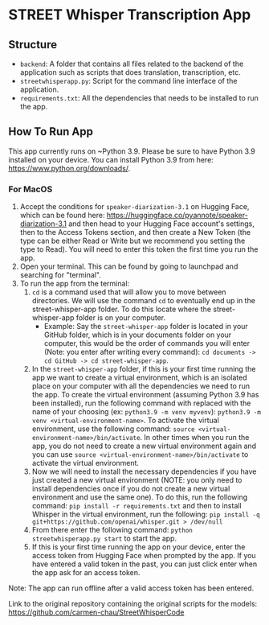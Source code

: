 # STREET Whisper Transcription App

## Structure
- ```backend```: A folder that contains all files related to the backend of the application such as scripts that does translation, transcription, etc. 
- ```streetwhisperapp.py```: Script for the command line interface of the application.
- ```requirements.txt```: All the dependencies that needs to be installed to run the app.

## How To Run App
This app currently runs on ~Python 3.9. Please be sure to have Python 3.9 installed on your device. You can install Python 3.9 from here: https://www.python.org/downloads/. 

### For MacOS 
1. Accept the conditions for ```speaker-diarization-3.1``` on Hugging Face, which can be found here: https://huggingface.co/pyannote/speaker-diarization-3.1 and then head to your Hugging Face account's settings, then to the Access Tokens section, and then create a New Token (the type can be either Read or Write but we recommend you setting the type to Read). You will need to enter this token the first time you run the app. 
2. Open your terminal. This can be found by going to launchpad and searching for "terminal".
3. To run the app from the terminal:
    1. ```cd``` is a command used that will allow you to move between directories. We will use the command ```cd``` to eventually end up in the street-whisper-app folder. To do this locate where the street-whisper-app folder is on your computer. 
        - Example: Say the ```street-whisper-app``` folder is located in your GitHub folder, which is in your documents folder on your computer, this would be the order of commands you will enter (Note: you enter after writing every command): ```cd documents -> cd GitHub -> cd street-whisper-app```.
    2. In the ```street-whisper-app``` folder, if this is your first time running the app we want to create a virtual environment, which is an isolated place on your computer with all the dependencies we need to run the app. To create the virtual environment (assuming Python 3.9 has been installed), run the following command with <virtual-environment-name> replaced with the name of your choosing (ex: ```python3.9 -m venv myvenv```): ```python3.9 -m venv <virtual-environment-name>```. To activate the virtual environment, use the following command: ```source <virtual-environment-name>/bin/activate```. In other times when you run the app, you do not need to create a new virtual environment again and you can use ```source <virtual-environment-name>/bin/activate``` to activate the virtual environment. 
    5. Now we will need to install the necessary dependencies if you have just created a new virtual environment (NOTE: you only need to install dependencies once if you do not create a new virtual environment and use the same one). To do this, run the following command: ```pip install -r requirements.txt``` and then to install Whisper in the virtual environment, run the following: ```pip install -q git+https://github.com/openai/whisper.git > /dev/null```
    6. From there enter the following command: ```python streetwhisperapp.py start``` to start the app.
    7. If this is your first time running the app on your device, enter the access token from Hugging Face when prompted by the app. If you have entered a valid token in the past, you can just click enter when the app ask for an access token.

Note: The app can run offline after a valid access token has been entered. 

Link to the original repository containing the original scripts for the models: https://github.com/carmen-chau/StreetWhisperCode
